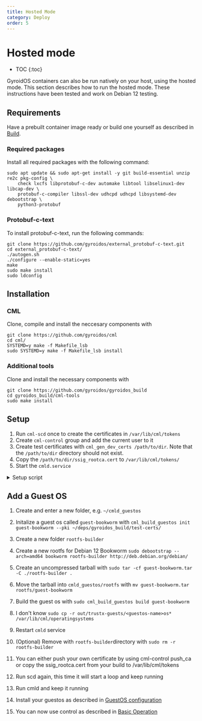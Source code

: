 ```yaml
---
title: Hosted Mode
category: Deploy
order: 5
---
```

# Hosted mode
- TOC
{:toc}

GyroidOS containers can also be run natively on your host, using the hosted mode.
This section describes how to run the hosted mode.
These instructions have been tested and work on Debian 12 testing. 

## Requirements
Have a prebuilt container image ready or build one yourself as described in [Build](/build/build).

### Required packages
Install all required packages with the following command: 
```
sudo apt update && sudo apt-get install -y git build-essential unzip re2c pkg-config \
    check lxcfs libprotobuf-c-dev automake libtool libselinux1-dev libcap-dev \
    protobuf-c-compiler libssl-dev udhcpd udhcpd libsystemd-dev debootstrap \
    python3-protobuf
```
### Protobuf-c-text
To install protobuf-c-text, run the following commands:
```
git clone https://github.com/gyroidos/external_protobuf-c-text.git
cd external_protobuf-c-text/
./autogen.sh
./configure --enable-static=yes
make 
sudo make install
sudo ldconfig
```

## Installation

### CML
Clone, compile and install the neccesary components with
```
git clone https://github.com/gyroidos/cml
cd cml/
SYSTEMD=y make -f Makefile_lsb 
sudo SYSTEMD=y make -f Makefile_lsb install
```

### Additional tools
Clone and install the necessary components with
```
git clone https://github.com/gyroidos/gyroidos_build
cd gyroidos_build/cml-tools
sudo make install
```

## Setup

1. Run `cml-scd` once to create the certificates in `/var/lib/cml/tokens`
2. Create `cml-control` group and add the current user to it
3. Create test certificates with `cml_gen_dev_certs /path/to/dir`. Note that the `/path/to/dir` directory should not exist.
5. Copy the `/path/to/dir/ssig_rootca.cert` to `/var/lib/cml/tokens/`
6. Start the `cmld.service`

<details markdown="0">
<summary style="display: list-item">Setup script</summary>

<pre>
#!/bin/bash

set -euo pipefail

echo "Initalizing tokens"
sudo cml-scd

# Check if cml-control group already exists
GROUP_NAME="cml-control"
if $(groups | grep -q "$GROUP_NAME"); then
    echo "Group '$GROUP_NAME' already exists"
else
    echo "Creating cml-control group"
    sudo addgroup cml-control
fi

echo "Adding current user to group"
sudo usermod -aG cml-control $(whoami)
echo "Reloading groups"
newgrp "$GROUP_NAME"

# Calling `cml_gen_dev_certs` on an existing directory does not create any certificates
if [ -d ~/test-certs ]; then
    echo "Remove the directory at '~/test-certs' and re-run the script"
    exit 1
fi

echo
echo "Creating root certificates"
cml_gen_dev_certs ~/test-certs

echo
echo "Installing root certificates"
sudo cp ~/test-certs/ssig_rootca.cert /var/lib/cml/tokens/

echo
echo "Starting cmld.service"
sudo systemctl start cmld.service

echo
echo "Use 'systemctl status cmld.service' to verify that the service is active."
</pre>
</details>

## Add a Guest OS
1. Create and enter a new folder, e.g. `~/cmld_guestos`
2. Initalize a guest os called `guest-bookworm` with `cml_build_guestos init guest-bookworm --pki ~/deps/gyroidos_build/test-certs/`
3. Create a new folder `rootfs-builder`
4. Create a new rootfs for Debian 12 Bookworm `sudo debootstrap --arch=amd64 bookworm rootfs-builder http://deb.debian.org/debian/`
5. Create an uncompressed tarball with `sudo tar -cf guest-bookworm.tar -C ./rootfs-builder .`
6. Move the tarball into `cmld_guestos/rootfs` with `mv guest-bookworm.tar  rootfs/guest-bookworm`
7. Build the guest os with `sudo cml_build_guestos build guest-bookworm`
8. I don't know `sudo cp -r out/trustx-guests/<guestos-name>os* /var/lib/cml/operatingsystems`
9. Restart `cmld` service
10. (Optional) Remove with `rootfs-builder`directory with `sudo rm -r rootfs-builder`

3. You can either push your own certificate by using cml-control push_ca or copy the ssig_rootca.cert from your build to /var/lib/cml/tokens
4. Run scd again, this time it will start a loop and keep running
5. Run cmld and keep it running
2. Install your guestos as described in [GuestOS configuration](/operate/guestos_config)
6. You can now use control as described in [Basic Operation](/operate/control)

